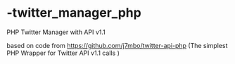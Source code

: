 # -twitter_manager_php
PHP Twitter Manager with API v1.1 

based on code from https://github.com/j7mbo/twitter-api-php (The simplest PHP Wrapper for Twitter API v1.1 calls )

